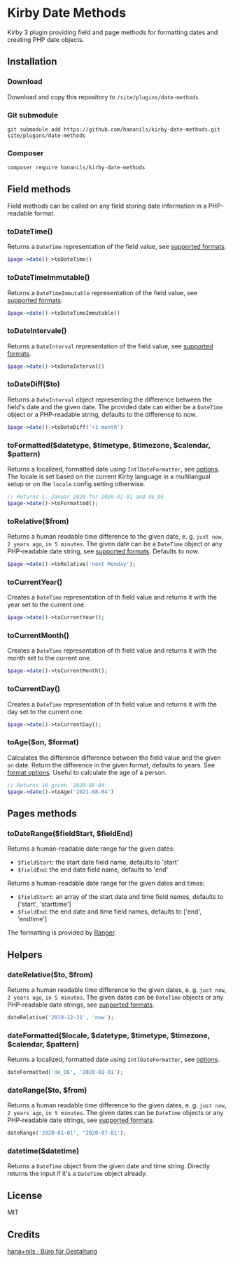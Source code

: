 # Kirby Date Methods

Kirby 3 plugin providing field and page methods for formatting dates and creating PHP date objects.

## Installation

### Download

Download and copy this repository to `/site/plugins/date-methods`.

### Git submodule

```
git submodule add https://github.com/hananils/kirby-date-methods.git site/plugins/date-methods
```

### Composer

```
composer require hananils/kirby-date-methods
```

## Field methods

Field methods can be called on any field storing date information in a PHP-readable format.

### toDateTime()

Returns a `DateTime` representation of the field value, see [supported formats](https://www.php.net/manual/en/datetime.formats.php).

```php
$page->date()->toDateTime()
```

### toDateTimeImmutable()

Returns a `DateTimeImmutable` representation of the field value, see [supported formats](https://www.php.net/manual/en/datetime.formats.php).

```php
$page->date()->toDateTimeImmutable()
```

### toDateIntervale()

Returns a `DateInterval` representation of the field value, see [supported formats](https://www.php.net/manual/en/dateinterval.construct.php).

```php
$page->date()->toDateInterval()
```

### toDateDiff(\$to)

Returns a `DateInterval` object representing the difference between the field's date and the given date. The provided date can either be a `DateTime` object or a PHP-readable string, defaults to the difference to now.

```php
$page->date()->toDateDiff('+1 month')
```

### toFormatted($datetype, $timetype, $timezone, $calendar, \$pattern)

Returns a localized, formatted date using `IntlDateFormatter`, see [options](https://www.php.net/manual/de/intldateformatter.create.php). The locale is set based on the current Kirby language in a multilangual setup or on the `locale` config setting otherwise.

```php
// Returns 1. Januar 2020 for 2020-01-01 and de_DE
$page->date()->toFormatted();
```

### toRelative(\$from)

Returns a human readable time difference to the given date, e. g. `just now`, `2 years ago`, `in 5 minutes`. The given date can be a `DateTime` object or any PHP-readable date string, see [supported formats](https://www.php.net/manual/en/datetime.formats.php). Defaults to now.

```php
$page->date()->toRelative('next Monday');
```

### toCurrentYear()

Creates a `DateTime` representation of th field value and returns it with the year set to the current one.

```php
$page->date()->toCurrentYear();
```

### toCurrentMonth()

Creates a `DateTime` representation of th field value and returns it with the month set to the current one.

```php
$page->date()->toCurrentMonth();
```

### toCurrentDay()

Creates a `DateTime` representation of th field value and returns it with the day set to the current one.

```php
$page->date()->toCurrentDay();
```

### toAge($on, $format)

Calculates the difference difference between the field value and the given `on` date. Return the difference in the given format, defaults to years. See [format options](https://www.php.net/manual/de/dateinterval.format.php). Useful to calculate the age of a person.

```php
// Returns 10 given '2020-08-04'
$page->date()->toAge('2021-08-04')
```

## Pages methods

### toDateRange($fieldStart, $fieldEnd)

Returns a human-readable date range for the given dates:

- `$fieldStart`: the start date field name, defaults to 'start'
- `$fieldEnd`: the end date field name, defaults to 'end'

Returns a human-readable date range for the given dates and times:

- `$fieldStart`: an array of the start date and time field names, defaults to ['start', 'starttime']
- `$fieldEnd`: the end date and time field names, defaults to ['end', 'endtime']

The formatting is provided by [Ranger](https://github.com/flack/ranger).

## Helpers

### dateRelative($to, $from)

Returns a human readable time difference to the given dates, e. g. `just now`, `2 years ago`, `in 5 minutes`. The given dates can be `DateTime` objects or any PHP-readable date strings, see [supported formats](https://www.php.net/manual/en/datetime.formats.php).

```php
dateRelative('2019-12-31', 'now');
```

### dateFormatted($locale, $datetype, $timetype, $timezone, $calendar, $pattern)

Returns a localized, formatted date using `IntlDateFormatter`, see [options](https://www.php.net/manual/de/intldateformatter.create.php).

```php
dateFormatted('de_DE', '2020-01-01');
```

### dateRange($to, $from)

Returns a human readable time difference to the given dates, e. g. `just now`, `2 years ago`, `in 5 minutes`. The given dates can be `DateTime` objects or any PHP-readable date strings, see [supported formats](https://www.php.net/manual/en/datetime.formats.php).

```php
dateRange('2020-01-01', '2020-07-01');
```

### datetime(\$datetime)

Returns a `DateTime` object from the given date and time string. Directly returns the input if it's a `DateTime` object already.

## License

MIT

## Credits

[hana+nils · Büro für Gestaltung](https://hananils.de)
